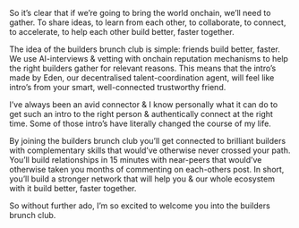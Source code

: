 So it’s clear that if we’re going to bring the world onchain, we’ll need to gather. To share ideas, to learn from each other, to collaborate, to connect, to accelerate, to help each other build better, faster together.

The idea of the builders brunch club is simple: friends build better, faster. We use AI-interviews & vetting with onchain reputation mechanisms to help the right builders gather for relevant reasons. This means that the intro’s made by Eden, our decentralised talent-coordination agent, will feel like intro’s from your smart, well-connected trustworthy friend.

I’ve always been an avid connector & I know personally what it can do to get such an intro to the right person & authentically connect at the right time. Some of those intro’s have literally changed the course of my life.

By joining the builders brunch club you’ll get connected to brilliant builders with complementary skills that would’ve otherwise never crossed your path. You’ll build relationships in 15 minutes with near-peers that would’ve otherwise taken you months of commenting on each-others post. In short, you’ll build a stronger network that will help you & our whole ecosystem with it build better, faster together.

So without further ado, I’m so excited to welcome you into the builders brunch club.